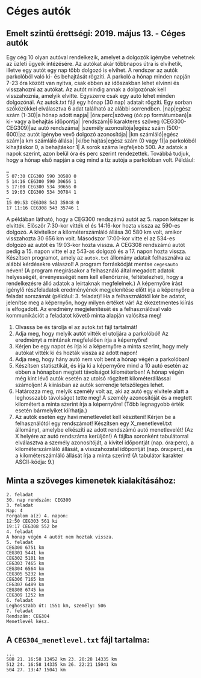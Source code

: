 # Céges autók
## Emelt szintű érettségi: 2019. május 13. - Céges autók
Egy cég 10 olyan autóval rendelkezik, amelyet a dolgozók igénybe vehetnek az üzleti ügyeik intézésére. Az autókat akár többnapos útra is elvihetik, illetve egy autót egy nap több dolgozó is elvihet. A rendszer az autók parkolóból való ki- és behajtását rögzíti. A parkoló a hónap minden napján 7-23 óra között van nyitva, csak ebben az időszakban lehet elvinni és visszahozni az autókat. Az autót mindig annak a dolgozónak kell visszahoznia, amelyik elvitte. Egyszerre csak egy autó lehet minden dolgozónál.
Az autok.txt fájl egy hónap (30 nap) adatait rögzíti. Egy sorban szóközökkel elválasztva
6 adat található az alábbi sorrendben.
|nap|egész szám (1-30)|a hónap adott napja|
|óra:perc|szöveg (óó:pp formátumban)|a ki- vagy a behajtás időpontja|
|rendszám|6 karakteres szöveg (CEG300-CEG309)|az autó rendszáma|
|személy azonosítója|egész szám (500-600)|az autót igénybe vevő dolgozó azonosítója|
|km számláló|egész szám|a km számláló állása|
|ki/be hajtás|egész szám (0 vagy 1)|a parkolóból kihajtáskor 0, a behajtáskor 1|
A sorok száma legfeljebb 500. Az adatok a napok szerint, azon belül óra és perc szerint rendezettek. Továbbá tudjuk, hogy a hónap első napján a cég mind a tíz autója a parkolóban volt.
Például:
  ```
  …
  5 07:30 CEG300 590 30580 0
  5 14:16 CEG300 590 30656 1
  5 17:00 CEG300 534 30656 0
  5 19:03 CEG300 534 30784 1
  …
  15 09:53 CEG308 543 35048 0
  17 11:16 CEG308 543 35746 1
  ```
A példában látható, hogy a CEG300 rendszámú autót az 5. napon kétszer is elvitték. Először 7:30-kor vitték el és 14:16-kor hozta vissza az 590-es dolgozó. A kivitelkor a kilométerszámláló állása 30 580 km volt, amikor visszahozta 30 656 km volt. Másodszor 17:00-kor vitte el az 534-es dolgozó az autót és 19:03-kor hozta vissza. A CEG308 rendszámú autót pedig a 15. napon vitte el az 543-as dolgozó és a 17. napon hozta vissza.
Készítsen programot, amely az `autok.txt` állomány adatait felhasználva az alábbi kérdésekre válaszol! A program forráskódját mentse `cegesauto` néven! (A program megírásakor a felhasználó által megadott adatok helyességét, érvényességét nem kell ellenőriznie, feltételezheti, hogy a rendelkezésre álló adatok a leírtaknak megfelelnek.)
A képernyőre írást igénylő részfeladatok eredményének megjelenítése előtt írja a képernyőre a feladat sorszámát (például: 3. feladat)! Ha a felhasználótól kér be adatot, jelenítse meg a képernyőn, hogy milyen értéket vár! Az ékezetmentes kiírás is elfogadott.
Az eredmény megjelenítését és a felhasználóval való kommunikációt a feladatot követő minta alapján valósítsa meg!
1. Olvassa be és tárolja el az autok.txt fájl tartalmát!
2. Adja meg, hogy melyik autót vitték el utoljára a parkolóból! Az eredményt a mintának megfelelően írja a képernyőre!
3. Kérjen be egy napot és írja ki a képernyőre a minta szerint, hogy mely autókat vitték ki és hozták vissza az adott napon!
4. Adja meg, hogy hány autó nem volt bent a hónap végén a parkolóban!
5. Készítsen statisztikát, és írja ki a képernyőre mind a 10 autó esetén az ebben a hónapban megtett távolságot kilométerben! A hónap végén még kint lévő autók esetén az utolsó rögzített kilométerállással számoljon! A kiírásban az autók sorrendje tetszőleges lehet.
6. Határozza meg, melyik személy volt az, aki az autó egy elvitele alatt a leghosszabb távolságot tette meg! A személy azonosítóját és a megtett kilométert a minta szerint írja a képernyőre! (Több legnagyobb érték esetén bármelyiket kiírhatja.)
7. Az autók esetén egy havi menetlevelet kell készíteni! Kérjen be a felhasználótól egy rendszámot! Készítsen egy X_menetlevel.txt állományt, amelybe elkészíti az adott rendszámú autó menetlevelét! (Az X helyére az autó rendszáma kerüljön!) A fájlba soronként tabulátorral elválasztva a személy azonosítóját, a kivitel időpontját (nap. óra:perc), a kilométerszámláló állását, a visszahozatal időpontját (nap. óra:perc), és a kilométerszámláló állását írja a minta szerint! (A tabulátor karakter ASCII-kódja: 9.)
## Minta a szöveges kimenetek kialakításához:
  ```
  2. feladat
  30. nap rendszám: CEG300
  3. feladat
  Nap: 4
  Forgalom a(z) 4. napon:
  12:50 CEG303 561 ki
  19:17 CEG308 552 be
  4. feladat
  A hónap végén 4 autót nem hoztak vissza.
  5. feladat
  CEG300 6751 km
  CEG301 5441 km
  CEG302 5101 km
  CEG303 7465 km
  CEG304 6564 km
  CEG305 5232 km
  CEG306 7165 km
  CEG307 6489 km
  CEG308 6745 km
  CEG309 1252 km
  6. feladat
  Leghosszabb út: 1551 km, személy: 506
  7. feladat
  Rendszám: CEG304
  Menetlevél kész.
  ```
## A `CEG304_menetlevel.txt` fájl tartalma:
  ```
  ...
  588 21. 16:58 13452 km 23. 20:28 14335 km
  512 24. 16:58 14335 km 26. 22:21 15041 km
  504 27. 13:47 15041 km
  ```
